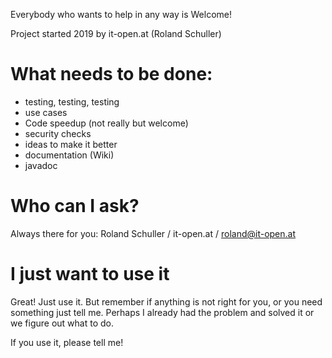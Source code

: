 Everybody who wants to help in any way is Welcome!

Project started 2019 by it-open.at (Roland Schuller)

# What needs to be done:
* testing, testing, testing
* use cases
* Code speedup (not really but welcome)
* security checks
* ideas to make it better
* documentation (Wiki)
* javadoc

# Who can I ask?
Always there for you: Roland Schuller / it-open.at / roland@it-open.at

# I just want to use it
Great! Just use it. But remember if anything is not right for you, or you need something just tell me. Perhaps I already had the problem and solved it or we figure out what to do.

If you use it, please tell me!